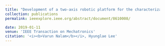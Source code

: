 ```yaml
---
title: "Development of a two-axis robotic platform for the characterization of two-dimensional ankle mechanics"
collection: publications
permalink: ieeexplore.ieee.org/abstract/document/8610008/

date: 2019-01-11
venue: 'IEEE Transaction on Mechatronics'
citation: '<i><b>Varun Nalam</b></i>, Hyunglae Lee'
---
```




